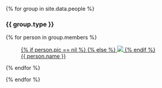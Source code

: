 {% for group in site.data.people %}
### {{ group.type }}

<div class="d-flex flex-row flex-wrap justify-content-center">
  {% for person in group.members %}
      <div class="p-4 bd-highlight">
      <figure class="figure">
        <a href="{{ person.url }}">
          {% if person.pic == nil %}
            <i class="icon-user" style="font-size: 12rem"></i>
          {% else %}
            <img class="figure-img rounded"
                src="{{ "/assets/images/" | append: person.pic }}">
          {% endif %}
        </a>
        <figcaption class="figure-caption text-center">
          <a href="{{ person.url }}">
            {{ person.name }}
          </a>
        </figcaption>
      </figure>
  </div>
  {% endfor %}
</div>

{% endfor %}